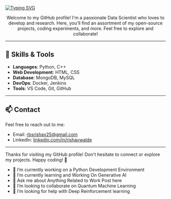 [![Typing SVG](https://readme-typing-svg.demolab.com?font=Fira+Code&duration=100&pause=1000&width=435&lines=HELLO+WORLD!!+I+RISHAV+WALDE;A+DATA+SCIENTIST;A+DATA+ANALYST;A+ML+RESEARCHER;A++C%2B%2B+DEVELOPER)](https://git.io/typing-svg)


<p align="center">
  Welcome to my GitHub profile! I'm a passionate Data Scientist who loves to develop and research. Here, you'll find an assortment of my open-source projects, coding experiments, and more. Feel free to explore and collaborate!
</p>

---

## 🔧 Skills & Tools

- **Languages**: Python, C++
- **Web Development**: HTML, CSS
- **Database**: MongoDB, MySQL
- **DevOps**: Docker, Jenkins
- **Tools**: VS Code, Git, GitHub

---

## 📫 Contact

Feel free to reach out to me:

- Email: [rbsrishav25@gmail.com](mailto:rbsrishav25@gmail.com)
- LinkedIn: [linkedin.com/in/rishavwalde](https://www.linkedin.com/in/rishavwalde/)

---

Thanks for visiting my GitHub profile! Don't hesitate to connect or explore my projects. Happy coding! 🚀


- 🔭 I’m currently working on a Python Development Environment 
- 🌱 I’m currently learning and Working On Generative AI
- 💬 Ask me about Anything Related to Work Post here
- 👯 I’m looking to collaborate on Quantum Machine Learning
- 🤔 I’m looking for help with Deep Reinforcement learning
<!--
**theri6v/theri6v** is a ✨ _special_ ✨ repository because its `README.md` (this file) appears on your GitHub profile.
